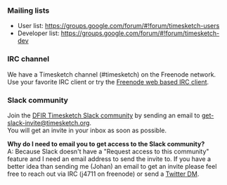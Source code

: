 ### Mailing lists
* User list: https://groups.google.com/forum/#!forum/timesketch-users
* Developer list: https://groups.google.com/forum/#!forum/timesketch-dev

### IRC channel
We have a Timesketch channel (#timesketch) on the Freenode network.  
Use your favorite IRC client or try the [Freenode web based IRC client](http://webchat.freenode.net/).

### Slack community
Join the [DFIR Timesketch Slack community](https://open-source-dfir.slack.com/) by sending an email to get-slack-invite@timesketch.org.  
You will get an invite in your inbox as soon as possible.

**Why do I need to email you to get access to the Slack community?**  
A: Because Slack doesn't have a "Request access to this community" feature and I need an email address to send the invite to. If you have a better idea than sending me (Johan) an email to get an invite please feel free to reach out via IRC (j4711 on freenode) or send a [Twitter DM](https://twitter.com/jberggren).





